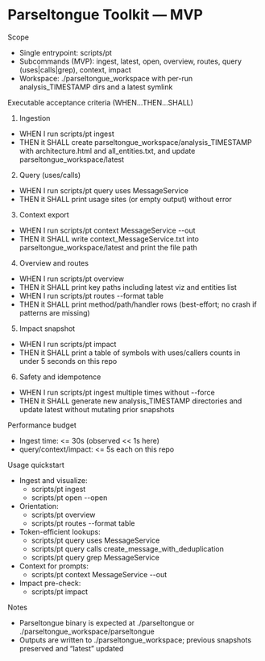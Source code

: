 # Parseltongue Toolkit — MVP

Scope
- Single entrypoint: scripts/pt
- Subcommands (MVP): ingest, latest, open, overview, routes, query (uses|calls|grep), context, impact
- Workspace: ./parseltongue_workspace with per-run analysis_TIMESTAMP dirs and a latest symlink

Executable acceptance criteria (WHEN…THEN…SHALL)
1) Ingestion
- WHEN I run scripts/pt ingest
- THEN it SHALL create parseltongue_workspace/analysis_TIMESTAMP with architecture.html and all_entities.txt, and update parseltongue_workspace/latest

2) Query (uses/calls)
- WHEN I run scripts/pt query uses MessageService
- THEN it SHALL print usage sites (or empty output) without error

3) Context export
- WHEN I run scripts/pt context MessageService --out
- THEN it SHALL write context_MessageService.txt into parseltongue_workspace/latest and print the file path

4) Overview and routes
- WHEN I run scripts/pt overview
- THEN it SHALL print key paths including latest viz and entities list
- WHEN I run scripts/pt routes --format table
- THEN it SHALL print method/path/handler rows (best-effort; no crash if patterns are missing)

5) Impact snapshot
- WHEN I run scripts/pt impact
- THEN it SHALL print a table of symbols with uses/callers counts in under 5 seconds on this repo

6) Safety and idempotence
- WHEN I run scripts/pt ingest multiple times without --force
- THEN it SHALL generate new analysis_TIMESTAMP directories and update latest without mutating prior snapshots

Performance budget
- Ingest time: <= 30s (observed << 1s here)
- query/context/impact: <= 5s each on this repo

Usage quickstart
- Ingest and visualize:
  - scripts/pt ingest
  - scripts/pt open --open
- Orientation:
  - scripts/pt overview
  - scripts/pt routes --format table
- Token-efficient lookups:
  - scripts/pt query uses MessageService
  - scripts/pt query calls create_message_with_deduplication
  - scripts/pt query grep MessageService
- Context for prompts:
  - scripts/pt context MessageService --out
- Impact pre-check:
  - scripts/pt impact

Notes
- Parseltongue binary is expected at ./parseltongue or ./parseltongue_workspace/parseltongue
- Outputs are written to ./parseltongue_workspace; previous snapshots preserved and “latest” updated